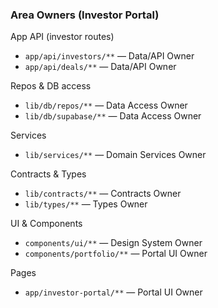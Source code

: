 ### Area Owners (Investor Portal)

App API (investor routes)

- `app/api/investors/**` — Data/API Owner
- `app/api/deals/**` — Data/API Owner

Repos & DB access

- `lib/db/repos/**` — Data Access Owner
- `lib/db/supabase/**` — Data Access Owner

Services

- `lib/services/**` — Domain Services Owner

Contracts & Types

- `lib/contracts/**` — Contracts Owner
- `lib/types/**` — Types Owner

UI & Components

- `components/ui/**` — Design System Owner
- `components/portfolio/**` — Portal UI Owner

Pages

- `app/investor-portal/**` — Portal UI Owner
